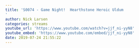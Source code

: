 ```yaml
---
title: 'S0074 - Game Night!  Hearthstone Heroic Uldum
'
author: Nick Larsen
categories: streams
youtube_url: 'https://www.youtube.com/watch?v=jjf_ni-yyN8'
youtube_embed: 'https://www.youtube.com/embed/jjf_ni-yyN8'
date: 2019-07-24 21:55:22
---
```


